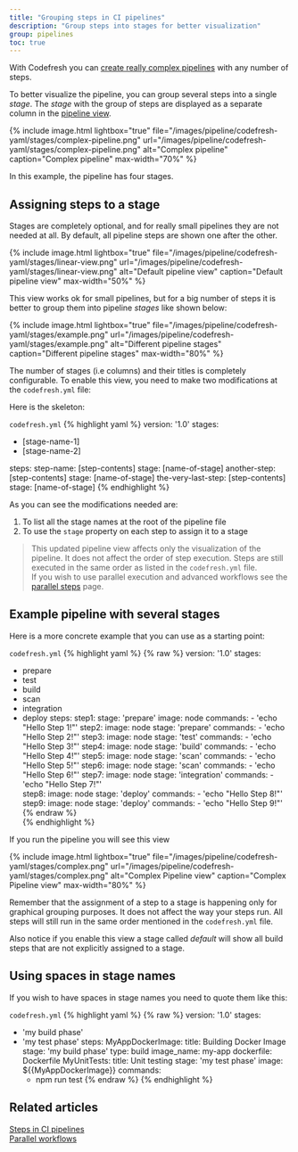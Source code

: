```yaml
---
title: "Grouping steps in CI pipelines"
description: "Group steps into stages for better visualization"
group: pipelines
toc: true
---
```


With Codefresh you can [create really complex pipelines]({{site.baseurl}}/docs/pipelines/pipelines/) with any number of steps. 

To better visualize the pipeline, you can group several steps into a single _stage_. The _stage_ with the group of steps are displayed as a separate column in the [pipeline view]({{site.baseurl}}/docs/pipelines/monitoring-pipelines/).

{% include 
image.html 
lightbox="true" 
file="/images/pipeline/codefresh-yaml/stages/complex-pipeline.png" 
url="/images/pipeline/codefresh-yaml/stages/complex-pipeline.png"
alt="Complex pipeline" 
caption="Complex pipeline"
max-width="70%"
%}

In this example, the pipeline has four stages.

## Assigning steps to a stage

Stages are completely optional, and for really small pipelines they are not needed at all.
By default, all pipeline steps are shown one after the other.

{% include 
image.html 
lightbox="true" 
file="/images/pipeline/codefresh-yaml/stages/linear-view.png" 
url="/images/pipeline/codefresh-yaml/stages/linear-view.png"
alt="Default pipeline view" 
caption="Default pipeline view"
max-width="50%"
%}

This view works ok for small pipelines, but for a big number of steps it is better to group them into pipeline *stages* like shown below:

{% include 
image.html 
lightbox="true" 
file="/images/pipeline/codefresh-yaml/stages/example.png" 
url="/images/pipeline/codefresh-yaml/stages/example.png"
alt="Different pipeline stages" 
caption="Different pipeline stages"
max-width="80%"
%}

The number of stages (i.e columns) and their titles is completely configurable. 
To enable this view, you need to make two modifications at the `codefresh.yml` file:

Here is the skeleton:

  `codefresh.yml`
{% highlight yaml %}
version: '1.0'
stages:
 - [stage-name-1]
 - [stage-name-2]

steps:
  step-name:
    [step-contents]
    stage: [name-of-stage]
  another-step:
    [step-contents]
    stage: [name-of-stage]
  the-very-last-step:
    [step-contents]
    stage: [name-of-stage]
{% endhighlight %}

As you can see the modifications needed are:

1. To list all the stage names at the root of the pipeline file 
1. To use the `stage` property on each step to assign it to a stage

>This updated pipeline view affects only the visualization of the pipeline. It does not affect the order of step execution. Steps are still executed in the same order as listed in the `codefresh.yml` file.   
  If you wish to use parallel execution and advanced workflows see the [parallel steps]({{site.baseurl}}/docs/codefresh-yaml/advanced-workflows/) page.


## Example pipeline with several stages

Here is a more concrete example that you can use as a starting point:

  `codefresh.yml`
{% highlight yaml %}
{% raw %}
version: '1.0'
stages:
 - prepare
 - test
 - build
 - scan
 - integration
 - deploy
steps:
    step1:
        stage: 'prepare'
        image: node
        commands:
            - 'echo "Hello Step 1!"'
    step2:
       image: node
       stage: 'prepare'
       commands:
            - 'echo "Hello Step 2!"'
    step3:
        image: node
        stage: 'test'
        commands:
            - 'echo "Hello Step 3!"'
    step4:
        image: node
        stage: 'build'
        commands:
            - 'echo "Hello Step 4!"'
    step5:
        image: node
        stage: 'scan'
        commands:
            - 'echo "Hello Step 5!"'
    step6:
        image: node
        stage: 'scan'
        commands:
            - 'echo "Hello Step 6!"'
    step7:
        image: node
        stage: 'integration'
        commands:
            - 'echo "Hello Step 7!"'        
    step8:
        image: node
        stage: 'deploy'
        commands:
            - 'echo "Hello Step 8!"'    
    step9:
        image: node
        stage: 'deploy'
        commands:
            - 'echo "Hello Step 9!"'
{% endraw %}                
{% endhighlight %}

If you run the pipeline you will see this view

{% include 
image.html 
lightbox="true" 
file="/images/pipeline/codefresh-yaml/stages/complex.png" 
url="/images/pipeline/codefresh-yaml/stages/complex.png"
alt="Complex Pipeline view" 
caption="Complex Pipeline view"
max-width="80%"
%}

Remember that the assignment of a step to a stage is happening only for graphical grouping purposes. It does
not affect the way your steps run. All steps will still run in the same order mentioned in the `codefresh.yml` file.

Also notice if you enable this view a stage called *default* will show all build steps that are not explicitly assigned to a stage.

## Using spaces in stage names

If you wish to have spaces in stage names you need to quote them like this:

  `codefresh.yml`
{% highlight yaml %}
{% raw %}
version: '1.0'
stages:
- 'my build phase'
- 'my test phase'
steps:
  MyAppDockerImage:
    title: Building Docker Image
    stage: 'my build phase'
    type: build
    image_name: my-app
    dockerfile: Dockerfile
  MyUnitTests:
    title: Unit testing
    stage: 'my test phase'
    image: ${{MyAppDockerImage}}
    commands: 
    - npm run test
{% endraw %}
{% endhighlight %}


## Related articles
[Steps in CI pipelines]({{site.baseurl}}/docs/pipelines/steps/)  
[Parallel workflows]({{site.baseurl}}/docs/pipelines/advanced-workflows/)

